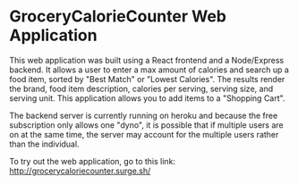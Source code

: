 # GroceryCalorieCounter Web Application

This web application was built using a React frontend and a Node/Express backend. It allows a user to enter a max amount of calories and search up a food item,
sorted by "Best Match" or "Lowest Calories". The results render the brand, food item description, calories per serving, serving size, and serving unit. This application allows you to add items to a "Shopping Cart". 

The backend server is currently running on heroku and because the free subscription only allows one "dyno", it is possible that if multiple users are on at the same time, the server may account for the multiple users rather than the individual.


To try out the web application, go to this link:
http://grocerycaloriecounter.surge.sh/


